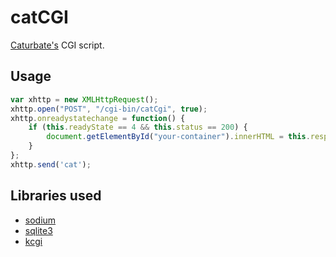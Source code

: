 # catCGI
[Caturbate's](http://caturbate.ga) CGI script.

## Usage
```javascript
var xhttp = new XMLHttpRequest();
xhttp.open("POST", "/cgi-bin/catCgi", true);
xhttp.onreadystatechange = function() {
    if (this.readyState == 4 && this.status == 200) {
        document.getElementById("your-container").innerHTML = this.responseText;
    }
};
xhttp.send('cat');
```

## Libraries used
* [sodium](https://libsodium.gitbook.io/doc/)
* [sqlite3](https://www.sqlite.org/index.html)
* [kcgi](https://kristaps.bsd.lv/kcgi/)
